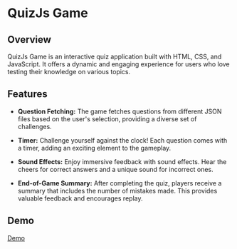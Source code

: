 # QuizJs Game

## Overview

QuizJs Game is an interactive quiz application built with HTML, CSS, and JavaScript. It offers a dynamic and engaging experience for users who love testing their knowledge on various topics.

## Features

- **Question Fetching:** The game fetches questions from different JSON files based on the user's selection, providing a diverse set of challenges.

- **Timer:** Challenge yourself against the clock! Each question comes with a timer, adding an exciting element to the gameplay.

- **Sound Effects:** Enjoy immersive feedback with sound effects. Hear the cheers for correct answers and a unique sound for incorrect ones.

- **End-of-Game Summary:** After completing the quiz, players receive a summary that includes the number of mistakes made. This provides valuable feedback and encourages replay.

## Demo
[Demo]()
